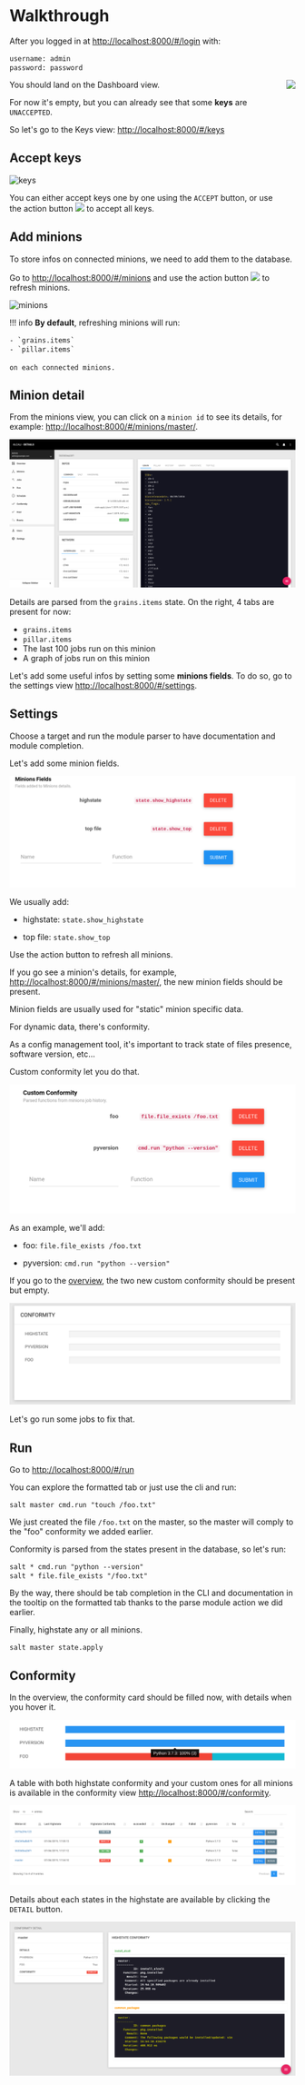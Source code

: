 # Walkthrough

After you logged in at [http://localhost:8000/#/login](http://localhost:8000/#/login) with:

```commandline
username: admin
password: password
```

You should land on the Dashboard view.
<img align="right" height="200" src="../../images/keys-dashboard.png">

For now it's empty, but you can already see that some **keys** are `UNACCEPTED`.


So let's go to the Keys view: [http://localhost:8000/#/keys](http://localhost:8000/#/keys)

## Accept keys

![keys](images/keys.png)

You can either accept keys one by one using the `ACCEPT` button, or use the action button <img height="30" src="../../images/fab.png"> to accept all keys.

## Add minions

To store infos on connected minions, we need to add them to the database.

Go to [http://localhost:8000/#/minions](http://localhost:8000/#/minions) and use the action button <img height="30" src="../../images/fab.png"> to refresh minions.

![minions](images/minions.png)

!!! info
    **By default**, refreshing minions will run:

    - `grains.items`
    - `pillar.items`

    on each connected minions.

## Minion detail

From the minions view, you can click on a `minion id` to see its details, for example: [http://localhost:8000/#/minions/master/](http://localhost:8000/#/minions/master/).

![minion_detail](images/minion_detail.png)

Details are parsed from the `grains.items` state. On the right, 4 tabs are present for now:

  - `grains.items`
  - `pillar.items`
  - The last 100 jobs run on this minion
  - A graph of jobs run on this minion

Let's add some useful infos by setting some **minions fields**. To do so, go to the settings view [http://localhost:8000/#/settings](http://localhost:8000/#/settings).

## Settings

Choose a target and run the module parser to have documentation and module completion.

Let's add some minion fields.

![minion_fields](images/minion_fields.png)

We usually add:

 - highstate: `state.show_highstate`
 
 - top file: `state.show_top`

Use the action button to refresh all minions.

If you go see a minion's details, for example, [http://localhost:8000/#/minions/master/](http://localhost:8000/#/minions/master/), the new minion fields should be present.

Minion fields are usually used for "static" minion specific data.

For dynamic data, there's conformity.

As a config management tool, it's important to track state of files presence, software version, etc...

Custom conformity let you do that.

![conformity_example](images/conformity_example.png)

As an example, we'll add:

 - foo: `file.file_exists /foo.txt`
 
 - pyversion: `cmd.run "python --version"`
 
If you go to the [overview](http://localhost:8000), the two new custom conformity should be present but empty.

![empty_conformity](images/empty_conformity.png)

Let's go run some jobs to fix that.

## Run

Go to [http://localhost:8000/#/run](http://localhost:8000/#/run)

You can explore the formatted tab or just use the cli and run:

```commandline
salt master cmd.run "touch /foo.txt"
```

We just created the file `/foo.txt` on the master, so the master will comply to the "foo" conformity we added earlier.

Conformity is parsed from the states present in the database, so let's run:

```commandline
salt * cmd.run "python --version"
salt * file.file_exists "/foo.txt"
```

By the way, there should be tab completion in the CLI and documentation in the tooltip on the formatted tab thanks to the parse module action we did earlier. 

Finally, highstate any or all minions.

```commandline
salt master state.apply
```

## Conformity

In the overview, the conformity card should be filled now, with details when you hover it.

![filled_conformity](images/filled_conformity.png)

A table with both highstate conformity and your custom ones for all minions is available in the conformity view [http://localhost:8000/#/conformity](http://localhost:8000/#/conformity).

![conformity_view](images/conformity_view.png)

Details about each states in the highstate are available by clicking the `DETAIL` button.

![conformity_details](images/conformity_details.png)


